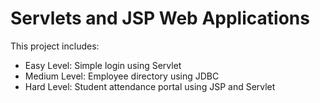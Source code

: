 # Servlets and JSP Web Applications

This project includes:

- Easy Level: Simple login using Servlet
- Medium Level: Employee directory using JDBC
- Hard Level: Student attendance portal using JSP and Servlet

